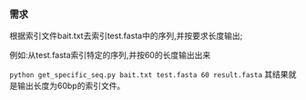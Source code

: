 ### 需求
根据索引文件bait.txt去索引test.fasta中的序列,并按要求长度输出;



例如:从test.fasta索引特定的序列,并按60的长度输出出来

``
python get_specific_seq.py bait.txt test.fasta 60 result.fasta
``
其结果就是输出长度为60bp的索引文件。
